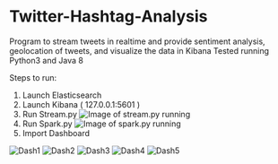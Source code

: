 # Twitter-Hashtag-Analysis
Program to stream tweets in realtime and provide sentiment analysis, geolocation of tweets, and visualize the data in Kibana
Tested running Python3 and Java 8

Steps to run:
1. Launch Elasticsearch
2. Launch Kibana ( 127.0.0.1:5601 )
3. Run Stream.py
![Image of stream.py running](https://i.imgur.com/Altqtie.png)
4. Run Spark.py
![Image of spark.py running](https://i.imgur.com/KfGehDp.png)
5. Import Dashboard

![Dash1](https://i.imgur.com/sK0ORGj.png)
![Dash2](https://i.imgur.com/rNtCluj.png)
![Dash3](https://i.imgur.com/wKb7N47.png)
![Dash4](https://i.imgur.com/GM6uaS2.png)
![Dash5](https://i.imgur.com/DQ6HjsB.png)
